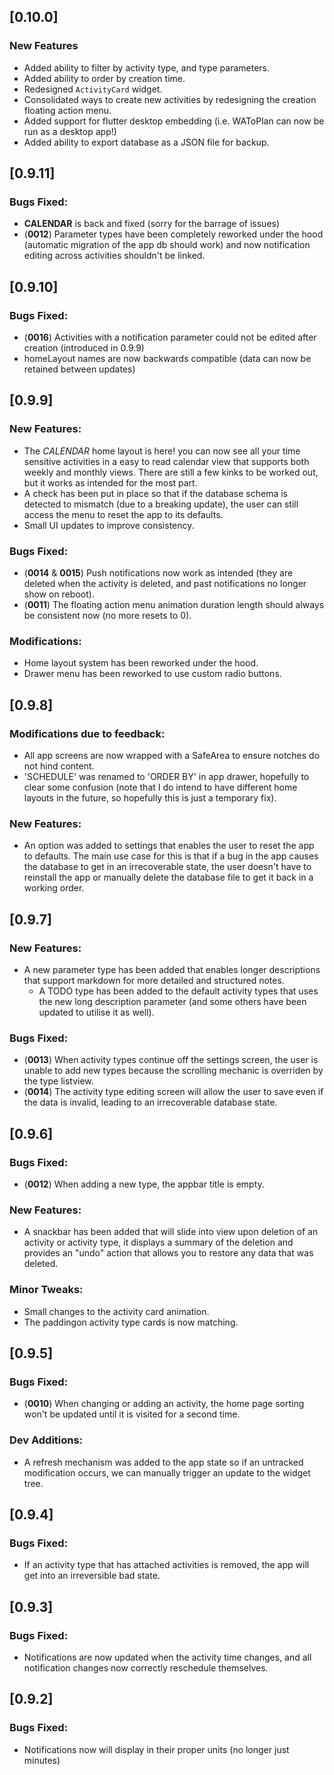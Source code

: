 ## [0.10.0]

### New Features
- Added ability to filter by activity type, and type parameters.
- Added ability to order by creation time.
- Redesigned `ActivityCard` widget.
- Consolidated ways to create new activities by redesigning the creation floating action menu.
- Added support for flutter desktop embedding (i.e. WAToPlan can now be run as a desktop app!)
- Added ability to export database as a JSON file for backup.

## [0.9.11]

### Bugs Fixed:
- __CALENDAR__ is back and fixed (sorry for the barrage of issues)
- (__0012__) Parameter types have been completely reworked under the hood (automatic migration of the app db should work) and now notification editing across activities shouldn't be linked.

## [0.9.10]

### Bugs Fixed:
- (__0016__) Activities with a notification parameter could not be edited after creation (introduced in 0.9.9)
- homeLayout names are now backwards compatible (data can now be retained between updates)

## [0.9.9]

### New Features:
- The _CALENDAR_ home layout is here! you can now see all your time sensitive activities in a easy to read calendar view that supports both weekly and monthly views. There are still a few kinks to be worked out, but it works as intended for the most part.
- A check has been put in place so that if the database schema is detected to mismatch (due to a breaking update), the user can still access the menu to reset the app to its defaults.
- Small UI updates to improve consistency.

### Bugs Fixed:
- (__0014__ & __0015__) Push notifications now work as intended (they are deleted when the activity is deleted, and past notifications no longer show on reboot).
- (__0011__) The floating action menu animation duration length should always be consistent now (no more resets to 0).

### Modifications:
- Home layout system has been reworked under the hood.
- Drawer menu has been reworked to use custom radio buttons.

## [0.9.8]

### Modifications due to feedback:
- All app screens are now wrapped with a SafeArea to ensure notches do not hind content.
- 'SCHEDULE' was renamed to 'ORDER BY' in app drawer, hopefully to clear some confusion (note that I do intend to have different home layouts in the future, so hopefully this is just a temporary fix).

### New Features:
- An option was added to settings that enables the user to reset the app to defaults. The main use case for this is that if a bug in the app causes the database to get in an irrecoverable state, the user doesn't have to reinstall the app or manually delete the database file to get it back in a working order.

## [0.9.7]

### New Features:
- A new parameter type has been added that enables longer descriptions that support markdown for more detailed and structured notes.
  - A TODO type has been added to the default activity types that uses the new long description parameter (and some others have been updated to utilise it as well).

### Bugs Fixed:
- (__0013__) When activity types continue off the settings screen, the user is unable to add new types because the scrolling mechanic is overriden by the type listview.
- (__0014__) The activity type editing screen will allow the user to save even if the data is invalid, leading to an irrecoverable database state.

## [0.9.6]

### Bugs Fixed:
- (__0012__) When adding a new type, the appbar title is empty.

### New Features:
- A snackbar has been added that will slide into view upon deletion of an activity or activity type, it displays a summary of the deletion and provides an "undo" action that allows you to restore any data that was deleted.

### Minor Tweaks:
- Small changes to the activity card animation.
- The paddingon activity type cards is now matching.

## [0.9.5]

### Bugs Fixed:
- (__0010__) When changing or adding an activity, the home page sorting won't be updated until it is visited for a second time.

### Dev Additions:
- A refresh mechanism was added to the app state so if an untracked modification occurs, we can manually trigger an update to the widget tree.

## [0.9.4]

### Bugs Fixed:
- If an activity type that has attached activities is removed, the app will get into an irreversible bad state.

## [0.9.3]

### Bugs Fixed:
- Notifications are now updated when the activity time changes, and all notification changes now correctly reschedule themselves.

## [0.9.2]

### Bugs Fixed:
- Notifications now will display in their proper units (no longer just minutes)
